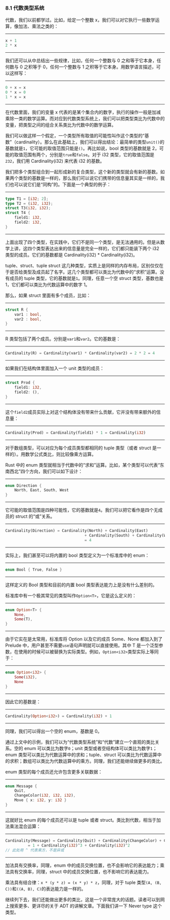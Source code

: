 ### 8.1 代数类型系统

代数，我们以前都学过。比如，给定一个整数 x，我们可以对它执行一些数学运算，像加法、乘法之类的：

---

```rust
x + 1
2 * x
```

---

我们还可以从中总结出一些规律，比如，任何一个整数与 0 之和等于它本身，任何数与 0 之积等于 0，任何一个整数与 1 之积等于它本身。用数学语言描述，可以这样写：

---

```rust
0 + x = x
0 * x = 0
1 * x = x
```

---

在代数里面，我们的变量 x 代表的是某个集合内的数字，执行的操作一般是加减乘除一类的数学运算。而对应到代数类型系统上，我们可以把类型类比为代数中的变量，把类型之间的组合关系类比为代数中的数学运算。

我们可以做这样一个假定，一个类型所有取值的可能性叫作这个类型的“基数”（cardinality）。那么在此基础上，我们可以得出结论：最简单的类型`unit()`的基数就是`1`，它可能的取值范围只能是`()`。再比如说，bool 类型的基数就是 2，可能的取值范围有两个，分别是`true`和`false`。对于 i32 类型，它的取值范围是`232`，我们用 Cardinality(i32) 来代表 i32 的基数。

我们把多个类型组合到一起形成新的复合类型，这个新的类型就会有新的基数。如果两个类型的基数是一样的，那么我们可以说它们携带的信息量其实是一样的，我们也可以说它们是“同构”的。下面是一个典型的例子：

---

```rust
type T1 = [i32; 2];
type T2 = (i32, i32);
struct T3(i32, i32);
struct T4 {
    field1: i32,
    field2: i32,
}
```

---

上面出现了四个类型，在实践中，它们不是同一个类型，是无法通用的。但是从数学上讲，这四个类型表达出来的信息量是完全一样的，它们都只能装下两个 i32 类型的成员。它们的基数都是 Cardinality(i32) * Cardinality(i32)。

tuple、struct、tuple struct 这几种类型，实质上是同样的内存布局，区别仅仅在于是否给类型及成员起了名字。这几个类型都可以类比为代数中的“求积”运算。没有成员的 tuple 类型，它的基数就是`1`。同理，任意一个空 struct 类型，基数也是 1，它们都可以类比为代数运算中的数字 1。

那么，如果 struct 里面有多个成员，比如：

---

```rust
struct R {
    var1 : bool,
    var2 : bool,
}
```

---

R 类型包括了两个成员。分别是`var1`和`var2`。它的基数是：

---

```rust
Cardinality(R) = Cardinality(var1) * Cardinality(var2) = 2 * 2 = 4
```

---

如果我们在结构体里面加入一个 unit 类型的成员：

---

```rust
struct Prod {
    field1: i32,
    field2: (),
}
```

---

这个`field2`成员实际上对这个结构体没有带来什么贡献，它并没有带来额外的信息量：

---

```rust
Cardinality(Prod) = Cardinality(field1) * 1 = Cardinality(i32)
```

---

对于数组类型，可以对应为每个成员类型都相同的 tuple 类型（或者 struct 是一样的）。用数学公式类比，则比较像乘方运算。

Rust 中的 enum 类型就相当于代数中的“求和”运算。比如，某个类型可以代表“东南西北”四个方向，我们可以如下设计：

---

```rust
enum Direction {
    North, East, South, West
}
```

---

它可能的取值范围是四种可能性，它的基数就是`4`。我们可以把它看作是四个无成员的 struct 的“或”关系。

---

```rust
Cardinality(Direction) = Cardinality(North) + Cardinality(East)
                                   + Cardinality(South) + Cardinality(West)
                                   = 4
```

---

实际上，我们甚至可以将内置的 bool 类型定义为一个标准库中的 enum：

---

```rust
enum Bool { True, False }
```

---

这样定义的 Bool 类型和目前的内置 bool 类型表达能力上是没有什么差别的。

标准库中有一个极其常见的类型叫作`Option<T>`，它是这么定义的：

---

```rust
enum Option<T> {
    None,
    Some(T),
}
```

---

由于它实在是太常用，标准库将 Option 以及它的成员 Some、None 都加入到了 Prelude 中，用户甚至不需要`use`语句声明就可以直接使用。其中 T 是一个泛型参数，在使用的时候可以被替换为实际类型。例如，`Option<i32>`类型实际上等同于：

---

```rust
enum Option<i32> {
    Some(i32),
    None
}
```

---

因此它的基数是：

---

```rust
Cardinality(Option<i32>) = Cardinality(i32) + 1
```

---

同理，我们可以得出一个空的 enum，基数是 0。

通过上文中的示例，我们可以为“代数类型系统”和“代数”建立一个直观的类比关系。空的 enum 可以类比为数字`0`；unit 类型或者空结构体可以类比为数字`1`；enum 类型可以类比为代数运算中的求和；tuple、struct 可以类比为代数运算中的求积；数组可以类比为代数运算中的乘方。同理，我们还能继续做更多的类比。

enum 类型的每个成员还允许包含更多关联数据：

---

```rust
enum Message {
    Quit,
    ChangeColor(i32, i32, i32),
    Move { x: i32, y: i32 }
}
```

---

这就好比 enum 的每个成员还可以是 tuple 或者 struct。类比到代数，相当于加法乘法混合运算：

---

```rust
Cardinality(Message) = Cardinality(Quit) + Cardinality(ChangeColor) + Cardinality(Move)
          = 1 + Cardinality(i32)^3 + Cardinality(i32)^2
// 此处用 ^ 代表乘方，不是异或
```

---

加法具有交换率，同理，enum 中的成员交换位置，也不会影响它的表达能力；乘法具有交换率，同理，struct 中的成员交换位置，也不影响它的表达能力。

乘法具有结合律：`x * (y * z) = (x * y) * z`，同理，对于 tuple 类型`(A, (B, C))`和`((A, B), C)`的表达能力是一样的。

继续列下去，我们还能做出更多的类比，这是一个非常庞大的话题。读者可以到网上搜索更多、更详尽的关于 ADT 的讲解文章。下面我们讲一下 Never type 这个类型。
